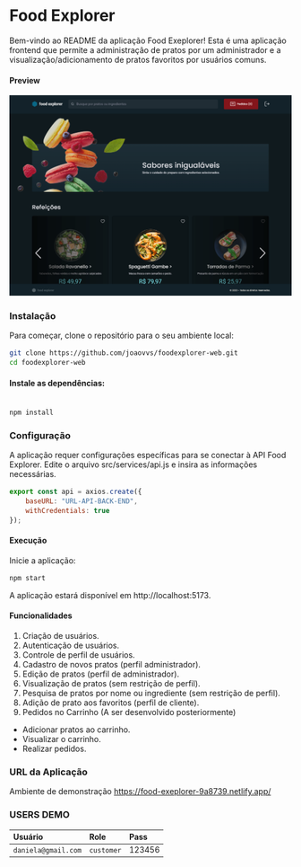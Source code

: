 # Food Explorer

Bem-vindo ao README da aplicação Food Exeplorer! Esta é uma aplicação frontend que permite a administração de pratos por um administrador e a visualização/adicionamento de pratos favoritos por usuários comuns.

#### Preview

![App Preview](./src/assets/preview.png)


### Instalação

Para começar, clone o repositório para o seu ambiente local:

```bash
git clone https://github.com/joaovvs/foodexplorer-web.git
cd foodexplorer-web
```
#### Instale as dependências:

```bash

npm install

```

### Configuração
A aplicação requer configurações específicas para se conectar à API Food Explorer. Edite o arquivo src/services/api.js e insira as informações necessárias.

```javascript
export const api = axios.create({
    baseURL: "URL-API-BACK-END", 
    withCredentials: true
});

```

#### Execução

Inicie a aplicação:

```bash
npm start
```

A aplicação estará disponível em http://localhost:5173.

#### Funcionalidades

1. Criação de usuários.
2. Autenticação de usuários.
3. Controle de perfil de usuários. 
3. Cadastro de novos pratos (perfil administrador).
4. Edição de pratos (perfil de administrador).
5. Visualização de pratos (sem restrição de perfil).
6. Pesquisa de pratos por nome ou ingrediente (sem restrição de perfil).
7. Adição de prato aos favoritos (perfil de cliente).
8. Pedidos no Carrinho (A ser desenvolvido posteriormente)
 * Adicionar pratos ao carrinho.
 * Visualizar o carrinho.
 * Realizar pedidos.

### URL da Aplicação

   Ambiente de demonstração https://food-exeplorer-9a8739.netlify.app/

### USERS DEMO

| Usuário   | Role       | Pass          |
| :---------- | :--------- | :----------- |
| `daniela@gmail.com`      | `customer` | 123456 |
